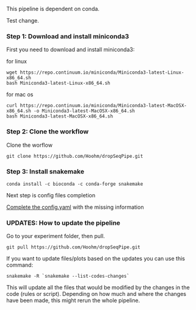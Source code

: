 This pipeline is dependent on conda.

Test change.

### Step 1: Download and install miniconda3
First you need to download and install miniconda3:

for linux
```
wget https://repo.continuum.io/miniconda/Miniconda3-latest-Linux-x86_64.sh
bash Miniconda3-latest-Linux-x86_64.sh
```

for mac os
```
curl https://repo.continuum.io/miniconda/Miniconda3-latest-MacOSX-x86_64.sh -o Miniconda3-latest-MacOSX-x86_64.sh
bash Miniconda3-latest-MacOSX-x86_64.sh
```


### Step 2: Clone the workflow

Clone the worflow
```
git clone https://github.com/Hoohm/dropSeqPipe.git
```

### Step 3: Install snakemake

```
conda install -c bioconda -c conda-forge snakemake
```
 
Next step is config files completion

[Complete the config.yaml](https://github.com/Hoohm/dropSeqPipe/wiki/Create-config-files) with the missing information

### UPDATES: How to update the pipeline

Go to your experiment folder, then pull.
```
git pull https://github.com/Hoohm/dropSeqPipe.git
```

If you want to update files/plots based on the updates you can use this command:
```
snakemake -R `snakemake --list-codes-changes`
```
This will update all the files that would be modified by the changes in the code (rules or script). Depending on how much and where the changes have been made, this might rerun the whole pipeline.
